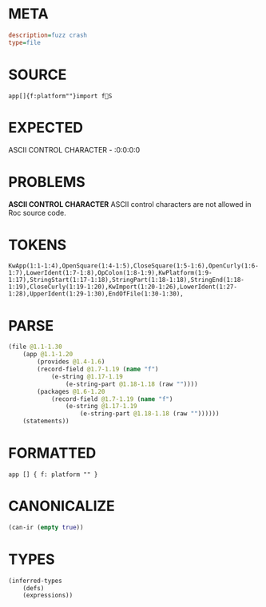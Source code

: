 # META
~~~ini
description=fuzz crash
type=file
~~~
# SOURCE
~~~roc
app[]{f:platform""}import fS
~~~
# EXPECTED
ASCII CONTROL CHARACTER - :0:0:0:0
# PROBLEMS
**ASCII CONTROL CHARACTER**
ASCII control characters are not allowed in Roc source code.

# TOKENS
~~~zig
KwApp(1:1-1:4),OpenSquare(1:4-1:5),CloseSquare(1:5-1:6),OpenCurly(1:6-1:7),LowerIdent(1:7-1:8),OpColon(1:8-1:9),KwPlatform(1:9-1:17),StringStart(1:17-1:18),StringPart(1:18-1:18),StringEnd(1:18-1:19),CloseCurly(1:19-1:20),KwImport(1:20-1:26),LowerIdent(1:27-1:28),UpperIdent(1:29-1:30),EndOfFile(1:30-1:30),
~~~
# PARSE
~~~clojure
(file @1.1-1.30
	(app @1.1-1.20
		(provides @1.4-1.6)
		(record-field @1.7-1.19 (name "f")
			(e-string @1.17-1.19
				(e-string-part @1.18-1.18 (raw ""))))
		(packages @1.6-1.20
			(record-field @1.7-1.19 (name "f")
				(e-string @1.17-1.19
					(e-string-part @1.18-1.18 (raw ""))))))
	(statements))
~~~
# FORMATTED
~~~roc
app [] { f: platform "" }
~~~
# CANONICALIZE
~~~clojure
(can-ir (empty true))
~~~
# TYPES
~~~clojure
(inferred-types
	(defs)
	(expressions))
~~~
